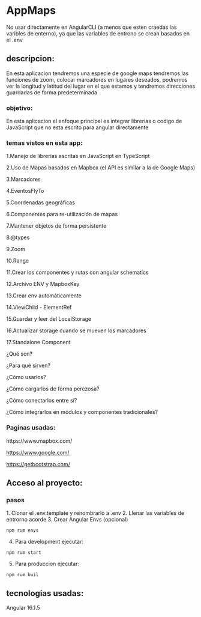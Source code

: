 # AppMaps
No usar directamente en AngularCLI (a menos que esten craedas las varibles de enterno), ya que las variables de entrono se crean basados en el .env

## descripcion:
<p>
En esta aplicacion tendremos una especie de google maps tendremos las funciones de zoom, colocar marcadores en lugares deseados, podremos ver la longitud y latitud del lugar en el que estamos y tendremos direcciones guardadas de forma predeterminada
</p>

### objetivo:
<p>
En esta aplicacion el enfoque principal es integrar librerias o codigo de JavaScript que no esta escrito para angular directamente
</p>

### temas vistos en esta app:
<p>
1.Manejo de librerías escritas en JavaScript en TypeScript

2.Uso de Mapas basados en Mapbox (el API es similar a la de Google Maps)

3.Marcadores

4.EventosFlyTo

5.Coordenadas geográficas

6.Componentes para re-utilización de mapas

7.Mantener objetos de forma persistente

8.@types

9.Zoom

10.Range

11.Crear los componentes y rutas con angular schematics

12.Archivo ENV y MapboxKey

13.Crear env automáticamente

14.ViewChild - ElementRef

15.Guardar y leer del LocalStorage

16.Actualizar storage cuando se mueven los marcadores

17.Standalone Component

¿Qué son?

¿Para qué sirven?

¿Cómo usarlos?

¿Cómo cargarlos de forma perezosa?

¿Cómo conectarlos entre sí?

¿Cómo integrarlos en módulos y componentes tradicionales?
</p>

### Paginas usadas:
<p>
https://www.mapbox.com/

https://www.google.com/

https://getbootstrap.com/


</p>

## Acceso al proyecto:
### pasos
<p>
1. Clonar el .env.template y renombrarlo a .env
2. Llenar las variables de entrorno acorde
3. Crear Angular Envs (opcional)

```
npm rum envs
```

4. Para development ejecutar:

```
npm rum start
```

5. Para produccion ejecutar:

```
npm rum buil
```
</p>

## tecnologias usadas:
<p>
Angular 16.1.5
</p>
